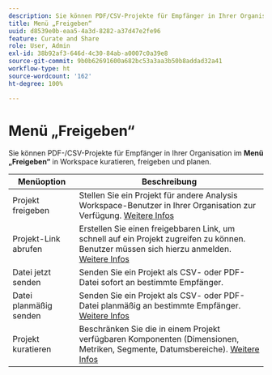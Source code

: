 ```yaml
---
description: Sie können PDF/CSV-Projekte für Empfänger in Ihrer Organisation kuratieren, freigeben und planen.
title: Menü „Freigeben“
uuid: d8539e0b-eaa5-4a3d-8282-a37d47e2fe96
feature: Curate and Share
role: User, Admin
exl-id: 38b92af3-646d-4c30-84ab-a0007c0a39e8
source-git-commit: 9b0b62691600a682bc53a3aa3b50b8addad32a41
workflow-type: ht
source-wordcount: '162'
ht-degree: 100%

---
```


# Menü „Freigeben“

Sie können PDF-/CSV-Projekte für Empfänger in Ihrer Organisation im **Menü „Freigeben“** in Workspace kuratieren, freigeben und planen.

| Menüoption | Beschreibung |
|---|---|
| Projekt freigeben | Stellen Sie ein Projekt für andere Analysis Workspace-Benutzer in Ihrer Organisation zur Verfügung. [Weitere Infos](https://experienceleague.adobe.com/docs/analytics/analyze/analysis-workspace/curate-share/share-projects.html?lang=de) |
| Projekt-Link abrufen | Erstellen Sie einen freigebbaren Link, um schnell auf ein Projekt zugreifen zu können. Benutzer müssen sich hierzu anmelden. [Weitere Infos](https://experienceleague.adobe.com/docs/analytics/analyze/analysis-workspace/curate-share/shareable-links.html?lang=de) |
| Datei jetzt senden | Senden Sie ein Projekt als CSV- oder PDF-Datei sofort an bestimmte Empfänger. |
| Datei planmäßig senden | Senden Sie ein Projekt als CSV- oder PDF-Datei planmäßig an bestimmte Empfänger. [Weitere Infos](https://experienceleague.adobe.com/docs/analytics/analyze/analysis-workspace/curate-share/t-schedule-report.html?lang=de) |
| Projekt kuratieren | Beschränken Sie die in einem Projekt verfügbaren Komponenten (Dimensionen, Metriken, Segmente, Datumsbereiche). [Weitere Infos](https://experienceleague.adobe.com/docs/analytics/analyze/analysis-workspace/curate-share/curate.html?lang=de) |

